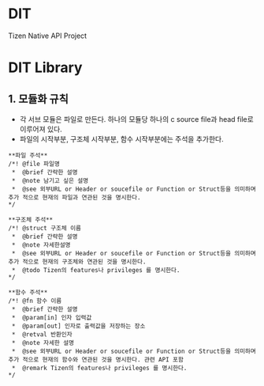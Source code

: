 # DIT
Tizen Native API Project

# DIT Library
## 1. 모듈화 규칙
* 각 서브 모듈은 파일로 만든다. 하나의 모듈당 하나의 c source file과 head file로 이루어져 있다.
* 파일의 시작부분, 구조체 시작부분, 함수 시작부분에는 주석을 추가한다.

```
**파일 주석**
/*!	@file 파일명
 *	@brief 간략한 설명
 *	@note 남기고 싶은 설명
 *	@see 외부URL or Header or soucefile or Function or Struct등을 의미하며 추가 적으로 현재의 파일과 연관된 것을 명시한다.
*/

**구조체 주석**
/*! @struct 구조체 이름
 *	@brief 간략한 설명
 *	@note 자세한설명
 *	@see 외부URL or Header or soucefile or Function or Struct등을 의미하며 추가 적으로 현재의 구조체와 연관된 것을 명시한다.
 *	@todo Tizen의 features나 privileges 를 명시한다.
*/

**함수 주석**
/*!	@fn 함수 이름
 *	@brief 간략한 설명
 *	@param[in] 인자 입력값
 *	@param[out] 인자로 출력값을 저장하는 장소
 *	@retval 반환인자
 *	@note 자세한 설명
 *	@see 외부URL or Header or soucefile or Function or Struct등을 의미하며 추가 적으로 현재의 함수와 연관된 것을 명시한다. 관련 API 포함
 *	@remark Tizen의 features나 privileges 를 명시한다.
*/
```


